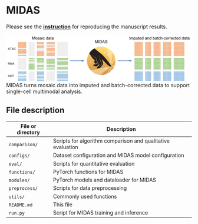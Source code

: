 # MIDAS

Please see the [**instruction**](https://sc-midas-docs.readthedocs.io/en/latest/) for reproducing the manuscript results.

<p align="left">
    <img src="images/midas.png" width="800"/><br/>
    MIDAS turns mosaic data into imputed and batch-corrected data to support single-cell multimodal analysis.
</p>

## File description

| File or directory | Description                                                 |
| ------------------- | ------------------------------------------------------------- |
| `comparison/`     | Scripts for algorithm comparison and qualitative evaluation |
| `configs/`        | Dataset configuration and MIDAS model configuration         |
| `eval/`           | Scripts for quantitative evaluation                         |
| `functions/`      | PyTorch functions for MIDAS                                 |
| `modules/`        | PyTorch models and dataloader for MIDAS                     |
| `preprocess/`     | Scripts for data preprocessing                              |
| `utils/`          | Commonly used functions                                     |
| `README.md`       | This file                                                   |
| `run.py`          | Script for MIDAS training and inference                     |

